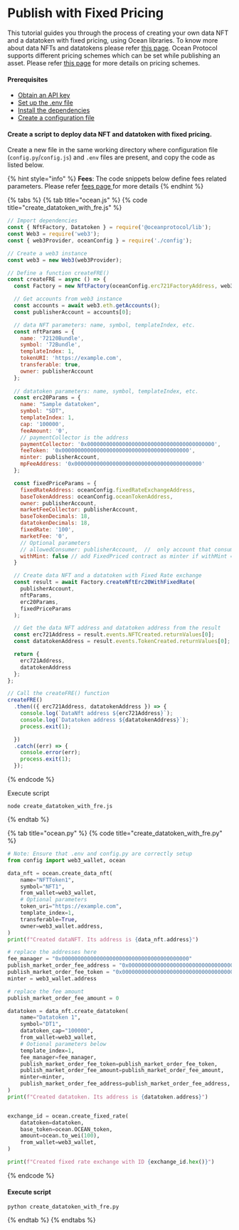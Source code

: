 # Publish with Fixed Pricing

This tutorial guides you through the process of creating your own data NFT and a datatoken with fixed pricing, using Ocean libraries. To know more about data NFTs and datatokens please refer [this page](../../core-concepts/datanft-and-datatoken.md). Ocean Protocol supports different pricing schemes which can be set while publishing an asset. Please refer [this page](../../core-concepts/asset-pricing.md) for more details on pricing schemes.

#### Prerequisites

- [Obtain an API key](configuration.md#obtaining-api-key-for-ethereum-node-provider)
- [Set up the .env file](configuration.md#create-a-.env-file)
- [Install the dependencies](configuration.md#setup-dependencies)
- [Create a configuration file](configuration.md#create-a-configuration-file)

#### Create a script to deploy data NFT and datatoken with fixed pricing.

Create a new file in the same working directory where configuration file (`config.py`/`config.js`) and `.env` files are present, and copy the code as listed below. &#x20;

{% hint style="info" %}
**Fees**: The code snippets below define fees related parameters. Please refer [fees page ](../../core-concepts/fees.md)for more details
{% endhint %}

{% tabs %}
{% tab title="ocean.js" %}
{% code title="create_datatoken_with_fre.js" %}
```javascript
// Import dependencies
const { NftFactory, Datatoken } = require('@oceanprotocol/lib');
const Web3 = require('web3');
const { web3Provider, oceanConfig } = require('./config');

// Create a web3 instance
const web3 = new Web3(web3Provider);

// Define a function createFRE()
const createFRE = async () => {
  const Factory = new NftFactory(oceanConfig.erc721FactoryAddress, web3);

  // Get accounts from web3 instance
  const accounts = await web3.eth.getAccounts();
  const publisherAccount = accounts[0];

  // data NFT parameters: name, symbol, templateIndex, etc.
  const nftParams = {
    name: '72120Bundle',
    symbol: '72Bundle',
    templateIndex: 1,
    tokenURI: 'https://example.com',
    transferable: true,
    owner: publisherAccount
  };
  
  // datatoken parameters: name, symbol, templateIndex, etc.
  const erc20Params = {
    name: "Sample datatoken",
    symbol: "SDT",
    templateIndex: 1,
    cap: '100000',
    feeAmount: '0',
    // paymentCollector is the address
    paymentCollector: '0x0000000000000000000000000000000000000000',
    feeToken: '0x0000000000000000000000000000000000000000',
    minter: publisherAccount,
    mpFeeAddress: '0x0000000000000000000000000000000000000000'
  };

  const fixedPriceParams = {
    fixedRateAddress: oceanConfig.fixedRateExchangeAddress,
    baseTokenAddress: oceanConfig.oceanTokenAddress,
    owner: publisherAccount,
    marketFeeCollector: publisherAccount,
    baseTokenDecimals: 18,
    datatokenDecimals: 18,
    fixedRate: '100',
    marketFee: '0',
    // Optional parameters
    // allowedConsumer: publisherAccount,  //  only account that consume the exhchange
    withMint: false // add FixedPriced contract as minter if withMint == true
  }

  // Create data NFT and a datatoken with Fixed Rate exchange
  const result = await Factory.createNftErc20WithFixedRate(
    publisherAccount,
    nftParams,
    erc20Params,
    fixedPriceParams
  );

  // Get the data NFT address and datatoken address from the result
  const erc721Address = result.events.NFTCreated.returnValues[0];
  const datatokenAddress = result.events.TokenCreated.returnValues[0];

  return {
    erc721Address,
    datatokenAddress
  };
};

// Call the createFRE() function 
createFRE()
  .then(({ erc721Address, datatokenAddress }) => {
    console.log(`DataNft address ${erc721Address}`);
    console.log(`Datatoken address ${datatokenAddress}`);
    process.exit(1);

  })
  .catch((err) => {
    console.error(err);
    process.exit(1);
  });
```
{% endcode %}

Execute script

```
node create_datatoken_with_fre.js
```
{% endtab %}

{% tab title="ocean.py" %}
{% code title="create_datatoken_with_fre.py" %}
```python
# Note: Ensure that .env and config.py are correctly setup
from config import web3_wallet, ocean

data_nft = ocean.create_data_nft(
    name="NFTToken1",
    symbol="NFT1",
    from_wallet=web3_wallet,
    # Optional parameters
    token_uri="https://example.com",
    template_index=1,
    transferable=True,
    owner=web3_wallet.address,
)
print(f"Created dataNFT. Its address is {data_nft.address}")

# replace the addresses here
fee_manager = "0x0000000000000000000000000000000000000000"
publish_market_order_fee_address = "0x0000000000000000000000000000000000000000"
publish_market_order_fee_token = "0x0000000000000000000000000000000000000000"
minter = web3_wallet.address

# replace the fee amount
publish_market_order_fee_amount = 0

datatoken = data_nft.create_datatoken(
    name="Datatoken 1",
    symbol="DT1",
    datatoken_cap="100000",
    from_wallet=web3_wallet,
    # Ootional parameters below
    template_index=1,
    fee_manager=fee_manager,
    publish_market_order_fee_token=publish_market_order_fee_token,
    publish_market_order_fee_amount=publish_market_order_fee_amount,
    minter=minter,
    publish_market_order_fee_address=publish_market_order_fee_address,
)
print(f"Created datatoken. Its address is {datatoken.address}")


exchange_id = ocean.create_fixed_rate(
    datatoken=datatoken,
    base_token=ocean.OCEAN_token,
    amount=ocean.to_wei(100),
    from_wallet=web3_wallet,
)

print(f"Created fixed rate exchange with ID {exchange_id.hex()}")

```
{% endcode %}

#### Execute script

```
python create_datatoken_with_fre.py
```
{% endtab %}
{% endtabs %}


